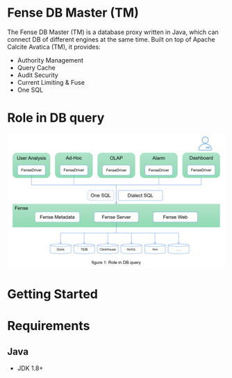 Fense DB Master (TM)
================

The Fense DB Master (TM) is a database proxy written in Java, which can connect DB of different engines at the same time.
Built on top of Apache Calcite Avatica (TM), it provides: 

* Authority Management
* Query Cache
* Audit Security
* Current Limiting & Fuse
* One SQL

Role in DB query
============

![Role in DB query](doc/images/figure1.png "figure 1: Role in DB query")

Getting Started
===============


Requirements
============

Java
------
- JDK 1.8+